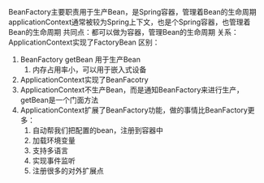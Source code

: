 BeanFactory主要职责用于生产Bean，是Spring容器，管理着Bean的生命周期
applicationContext通常被较为Spring上下文，也是个Spring容器，也管理着Bean的生命周期
共同点：都可以做为容器，管理Bean的生命周期
关系：ApplicationContext实现了FactoryBean
区别：

1. BeanFactory getBean 用于生产Bean
   1. 内存占用率小，可以用于嵌入式设备
2. ApplicationContext实现了BeanFacotry
3. ApplicationContext不生产Bean，而是通知BeanFactory来进行生产，getBean是一个门面方法
4. ApplicationContext扩展了BeanFactory功能，做的事情比BeanFactory更多：
   1. 自动帮我们把配置的bean，注册到容器中
   2. 加载环境变量
   3. 支持多语言
   4. 实现事件监听
   5. 注册很多的对外扩展点



